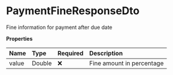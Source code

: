 # PaymentFineResponseDto

Fine information for payment after due date

**Properties**

| Name  | Type   | Required | Description               |
| :---- | :----- | :------- | :------------------------ |
| value | Double | ❌       | Fine amount in percentage |

<!-- This file was generated by liblab | https://liblab.com/ -->
